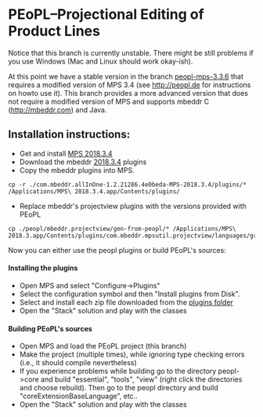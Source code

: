 # PEoPL–Projectional Editing of Product Lines

Notice that this branch is currently unstable. There might be still problems if you use Windows (Mac and Linux should work okay-ish).

At this point we have a stable version in the branch [peopl-mps-3.3.6](https://github.com/benbehringer/peopl/tree/peopl-mps-3.3.6) that requires a modified version of MPS 3.4 (see http://peopl.de for instructions on howto use it). This branch provides a more advanced version that does not require a modified version of MPS and supports mbeddr C (http://mbeddr.com) and Java. 

## Installation instructions:

- Get and install [MPS 2018.3.4](https://confluence.jetbrains.com/display/MPS/JetBrains+MPS+2018.3+Download+Page)
- Download the mbeddr [2018.3.4](https://github.com/mbeddr/mbeddr.core/releases/download/nightly-624/com.mbeddr.allInOne-1.2.21286.4e0beda-MPS-2018.3.4.zip) plugins
- Copy the mbeddr plugins into MPS. 
```
cp -r ./com.mbeddr.allInOne-1.2.21286.4e0beda-MPS-2018.3.4/plugins/* /Applications/MPS\ 2018.3.4.app/Contents/plugins/
```
- Replace mbeddr's projectview plugins with the versions provided with PEoPL 
```
cp ./peopl/mbeddr.projectview/gen-from-peopl/* /Applications/MPS\ 2018.3.app/Contents/plugins/com.mbeddr.mpsutil.projectview/languages/group.projectview/
```

Now you can either use the peopl plugins or build PEoPL's sources:

#### Installing the plugins
- Open MPS and select "Configure->Plugins"
- Select the configuration symbol and then "Install plugins from Disk".
- Select and install each zip file downloaded from the [plugins folder](https://github.com/benbehringer/peopl/tree/master/plugins)
- Open the "Stack" solution and play with the classes

#### Building PEoPL's sources
- Open MPS and load the PEoPL project (this branch)
- Make the project (multiple times), while ignoring type checking errors (i.e., it should compile nevertheless)
- If you experience problems while building go to the directory peopl->core and build "essential", "tools", "view" (right click the directories and choose rebuild). Then go to the peopl directory and build "coreExtensionBaseLanguage", etc..
- Open the "Stack" solution and play with the classes

